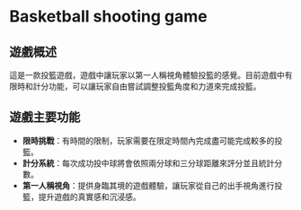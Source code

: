 # Basketball shooting game

## 遊戲概述
這是一款投籃遊戲，遊戲中讓玩家以第一人稱視角體驗投籃的感覺。目前遊戲中有限時和計分功能，可以讓玩家自由嘗試調整投籃角度和力道來完成投籃。

## 遊戲主要功能

- **限時挑戰**：有時間的限制，玩家需要在限定時間內完成盡可能完成較多的投籃。
- **計分系統**：每次成功投中球將會依照兩分球和三分球距離來評分並且統計分數。
- **第一人稱視角**：提供身臨其境的遊戲體驗，讓玩家從自己的出手視角進行投籃，提升遊戲的真實感和沉浸感。